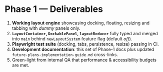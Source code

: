 # Phase 1 — Deliverables

1. **Working layout engine** showcasing docking, floating, resizing and tabbing with *dummy* panels only.
2. **`LayoutContainer`, `DockablePanel`, `layoutReducer`** fully typed and merged into `main` behind `newLayoutSystem` feature flag (default *off*).
3. **Playwright test suite** (docking, tabs, persistence, resize) passing in CI.
4. **Development documentation**: this set of Phase-1 docs plus updated `future-plans-implementation-guide.md` cross-links.
5. Green-light from internal QA that performance & accessibility budgets are met. 